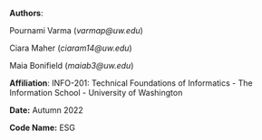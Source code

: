 
**Authors**:

Pournami Varma (_varmap@uw.edu_)

Ciara Maher (_ciaram14@uw.edu_)

Maia Bonifield (_maiab3@uw.edu_)

**Affiliation**: INFO-201: Technical Foundations of Informatics - The Information School - University of Washington

**Date:** Autumn 2022

**Code Name:** ESG
